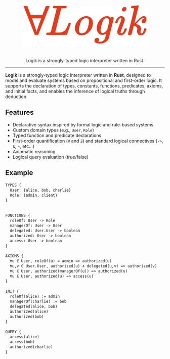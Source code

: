 <a id="readme-top"></a>
<div align="center">

</div>

<!-- PROJECT LOGO -->
<br />
<div align="center">
  <img src="logo.png" width="400">
  <p align="center">
    <br />
    Logik is a strongly-typed logic interpreter written in Rust.
  </p>
</div>

---

**Logik** is a strongly-typed logic interpreter written in **Rust**, designed to model and evaluate systems based on propositional and first-order logic. It supports the declaration of types, constants, functions, predicates, axioms, and initial facts, and enables the inference of logical truths through deduction.

## Features

- Declarative syntax inspired by formal logic and rule-based systems
- Custom domain types (e.g., `User`, `Role`)
- Typed function and predicate declarations
- First-order quantification (`∀` and `∃`) and standard logical connectives (`->`, `&`, `~`, etc...)
- Axiomatic reasoning
- Logical query evaluation (true/false)

## Example

```Logik
TYPES {
  User: {alice, bob, charlie}
  Role: {admin, client}
}
  

FUNCTIONS {
  roleOf: User -> Role
  managerOf: User -> User
  delegated: User.User -> boolean
  authorized: User -> boolean
  access: User -> boolean
}

AXIOMS {
  ∀u ∈ User, roleOf(u) = admin => authorized(u)
  ∀u,v ∈ User.User, authorized(u) ∧ delegated(u,v) => authorized(v)
  ∀u ∈ User, authorized(managerOf(u)) => authorized(u)
  ∀u ∈ User, authorized(u) => access(u)
}

INIT {
  roleOf(alice) := admin
  managerOf(charlie) := bob
  delegated(alice, bob)
  authorized(alice)
  authorized(bob)
}

QUERY {
  access(alice)
  access(bob)
  authorized(charlie)
}
```
